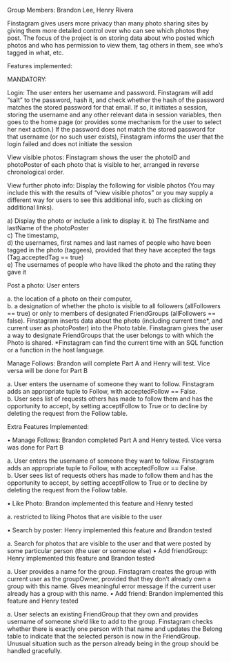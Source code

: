 Group Members: Brandon Lee, Henry Rivera

Finstagram gives users more privacy than many photo sharing sites by giving them more detailed control over who can see which photos they post. The focus of the project is on storing data about who posted which photos and who has permission to view them, tag others in them, see who’s tagged in what, etc.
 
Features implemented: 
 
MANDATORY:

Login: The user enters her username and password. Finstagram will add “salt” to the password, hash it, and check whether the hash of the password matches the stored password for that email. If so, it initiates a session, storing the username and any other relevant data in session variables, then goes to the home page (or provides some mechanism for the user to select her next action.) If the password does not match the stored password for that username (or no such user exists), Finstagram informs the user that the login failed and does not initiate the session 
 
View visible photos: Finstagram shows the user the photoID and photoPoster of each photo that is visible to her, arranged in reverse chronological order. 

View further photo info: Display the following for visible photos (You may include this with the results of “view visible photos” or you may supply a different way for users to see this additional info, such as clicking on additional links).

  a)	Display the photo or include a link to display it.
  b)	The firstName and lastName of the photoPoster  
  c)	The timestamp,  
  d)	the usernames, first names and last names of people who have been tagged in the photo (taggees), provided that they have       accepted the tags (Tag.acceptedTag == true)  
  e)	The usernames of people who have liked the photo and the rating they gave it
 
Post a photo: User enters

  a.	the location of a photo on their computer,  
  b.	a designation of whether the photo is visible to all followers (allFollowers == true) or only to members of designated         FriendGroups (allFollowers == false). 
Finstagram inserts data about the photo (including current time*, and current user as photoPoster) into the Photo table. Finstagram gives the user a way to designate FriendGroups that the user belongs to with which the Photo is shared. *Finstagram can find the current time with an SQL function or a function in the host language. 

Manage Follows: Brandon will complete Part A and Henry will test. Vice versa will be done for Part B

  a.	User enters the username of someone they want to follow. Finstagram adds an appropriate tuple to Follow, with                 acceptedFollow == False.  
  b.	User sees list of requests others has made to follow them and has the opportunity to accept, by setting acceptFollow to       True or to decline by deleting the request from the Follow table. 

Extra Features Implemented:

•	Manage Follows: Brandon completed Part A and Henry tested. Vice versa was done for Part B

  a.	User enters the username of someone they want to follow. Finstagram adds an appropriate tuple to Follow, with                 acceptedFollow == False.  
  b.	User sees list of requests others has made to follow them and has the opportunity to accept, by setting acceptFollow           to True or to decline by deleting the request from the Follow table. 
 
•	Like Photo: Brandon implemented this feature and Henry tested

  a.	restricted to liking Photos that are visible to the user 
 
•	Search by poster: Henry implemented this feature and Brandon tested

  a.	Search for photos that are visible to the user and that were posted by some particular person (the user or someone             else) 
•	Add friendGroup: Henry implemented this feature and Brandon tested

  a.	User provides a name for the group. Finstagram creates the group with current user as the groupOwner, provided that           they don’t already own a group with this name. Gives meaningful error message if the current user already has a group         with this name. 
•	Add friend: Brandon implemented this feature and Henry tested

  a.	User selects an existing FriendGroup that they own and provides username of someone she’d like to add to the group.           Finstagram checks whether there is exactly one person with that name and updates the Belong table to indicate that the         selected person is now in the FriendGroup. Unusual situation such as the person already being in the group should be           handled gracefully. 

